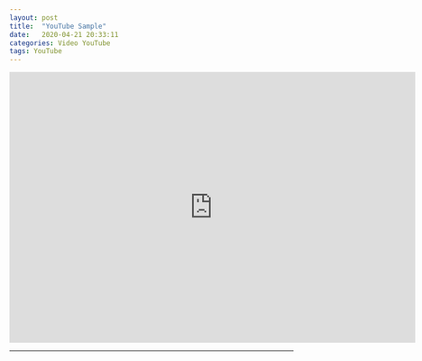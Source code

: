 ```yaml
---
layout: post
title:  "YouTube Sample"
date:   2020-04-21 20:33:11
categories: Video YouTube
tags: YouTube
---
```


<div class="item2">
<iframe width="720" height="480" src="https://www.youtube.com/embed/y78W8e_zeTg" align="center" frameborder="0" allow="accelerometer; autoplay; encrypted-media; gyroscope; picture-in-picture" allowfullscreen></iframe></div>

---